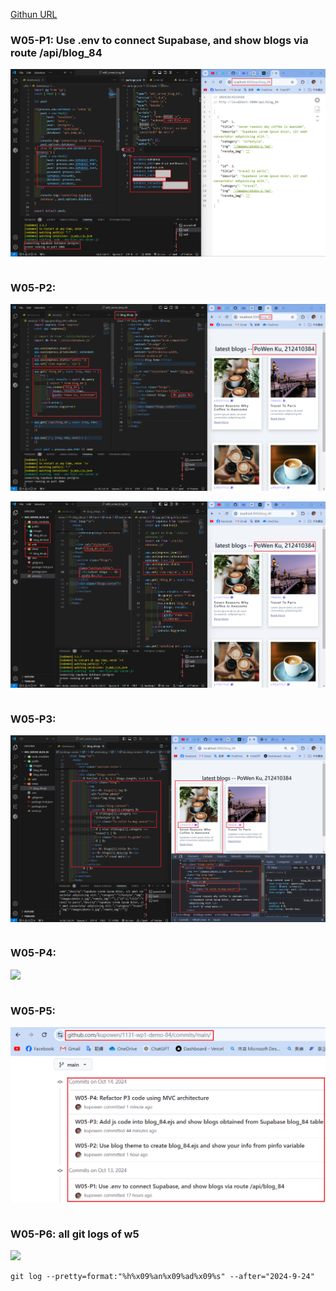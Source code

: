 [Githun URL](https://github.com/kupowen/1131-wp1-demo-84)

### W05-P1: Use .env to connect Supabase, and show blogs via route /api/blog_84

![](w05-p1.png)

```

```

### W05-P2: 

![](w05-p2-1.png)

![](w05-p2-2.png)

```

```

### W05-P3: 

![](w05-p3.png)

```

```

### W05-P4: 

![](w05-p4.png)

```

```

### W05-P5: 

![](w05-p5.png)

```

```

### W05-P6: all git logs of w5

![](w05-p6.png)

```
git log --pretty=format:"%h%x09%an%x09%ad%x09%s" --after="2024-9-24"

```